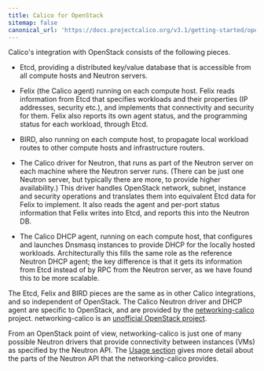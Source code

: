 ```yaml
---
title: Calico for OpenStack
sitemap: false 
canonical_url: 'https://docs.projectcalico.org/v3.1/getting-started/openstack/'
---
```


Calico's integration with OpenStack consists of the following pieces.

- Etcd, providing a distributed key/value database that is accessible from all
  compute hosts and Neutron servers.

- Felix (the Calico agent) running on each compute host.  Felix reads
  information from Etcd that specifies workloads and their properties (IP
  addresses, security etc.), and implements that connectivity and security for
  them.  Felix also reports its own agent status, and the programming status
  for each workload, through Etcd.

- BIRD, also running on each compute host, to propagate local workload routes
  to other compute hosts and infrastructure routers.

- The Calico driver for Neutron, that runs as part of the Neutron server on
  each machine where the Neutron server runs.  (There can be just one Neutron
  server, but typically there are more, to provide higher availability.)  This
  driver handles OpenStack network, subnet, instance and security operations
  and translates them into equivalent Etcd data for Felix to implement.  It
  also reads the agent and per-port status information that Felix writes into
  Etcd, and reports this into the Neutron DB.

- The Calico DHCP agent, running on each compute host, that configures and
  launches Dnsmasq instances to provide DHCP for the locally hosted workloads.
  Architecturally this fills the same role as the reference Neutron DHCP agent;
  the key difference is that it gets its information from Etcd instead of by
  RPC from the Neutron server, as we have found this to be more scalable.

The Etcd, Felix and BIRD pieces are the same as in other Calico integrations,
and so independent of OpenStack.  The Calico Neutron driver and DHCP agent are
specific to OpenStack, and are provided by the
[networking-calico](http://git.openstack.org/cgit/openstack/networking-calico/)
project.  networking-calico is an [unofficial OpenStack
project](http://docs.openstack.org/infra/manual/creators.html#decide-status-of-your-project).

From an OpenStack point of view, networking-calico is just one of many possible
Neutron drivers that provide connectivity between instances (VMs) as specified
by the Neutron API.  The [Usage
section]({{site.baseurl}}/{{page.version}}/usage) gives more detail about the
parts of the Neutron API that the networking-calico provides.
